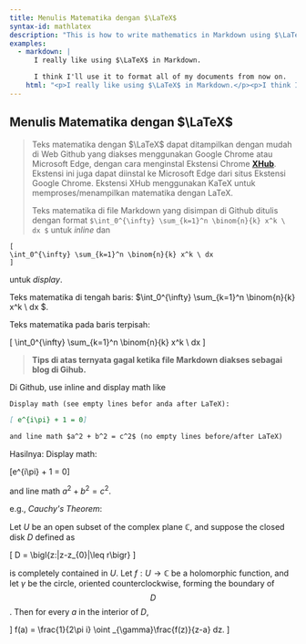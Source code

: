 ```yaml
---
title: Menulis Matematika dengan $\LaTeX$
syntax-id: mathlatex
description: "This is how to write mathematics in Markdown using $\LaTeX$ "
examples:
  - markdown: |
      I really like using $\LaTeX$ in Markdown.

      I think I'll use it to format all of my documents from now on.
    html: "<p>I really like using $\LaTeX$ in Markdown.</p><p>I think I'll use it to format all of my documents from now on.</p>"
---
```


## Menulis Matematika dengan $\LaTeX$

>Teks matematika dengan $\LaTeX$ dapat ditampilkan dengan mudah di Web Github yang diakses menggunakan Google Chrome atau Microsoft Edge, dengan cara menginstal Ekstensi Chrome [**XHub**](https://github.com/nschloe/xhub). Ekstensi ini juga dapat diinstal ke Microsoft Edge dari situs Ekstensi Google Chrome. Ekstensi XHub menggunakan KaTeX untuk memproses/menampilkan matematika dengan LaTeX. 
>
>Teks matematika di file Markdown yang disimpan di Github ditulis dengan format `$\int_0^{\infty} \sum_{k=1}^n \binom{n}{k} x^k \ dx $` untuk *inline* dan

````
[
\int_0^{\infty} \sum_{k=1}^n \binom{n}{k} x^k \ dx 
]
````
untuk *display*.

Teks matematika di tengah baris: $\int_0^{\infty} \sum_{k=1}^n \binom{n}{k} x^k \ dx $.

Teks matematika pada baris terpisah:

[
\int_0^{\infty} \sum_{k=1}^n \binom{n}{k} x^k \ dx
]

> **Tips di atas ternyata gagal ketika file Markdown diakses sebagai blog di Gihub.**


Di Github, use inline and display math like

````markdown
Display math (see empty lines befor anda after LaTeX):

[ e^{i\pi} + 1 = 0]

and line math $a^2 + b^2 = c^2$ (no empty lines before/after LaTeX)
````
Hasilnya:
Display math:

[e^{i\pi} + 1 = 0]

and line math $a^2 + b^2 = c^2$.

e.g., _Cauchy's Theorem_:

Let $U$ be an open subset of the complex plane $\mathbb{C}$, and suppose the closed
disk $D$ defined as

[
D = \bigl\{z:|z-z_{0}|\leq r\bigr\}
]

is completely contained in $U$. Let $f: U\to\mathbb{C}$ be a holomorphic function,
and let $\gamma$ be the circle, oriented counterclockwise, forming the boundary of
$$D$$. Then for every $a$ in the interior of $D$,

]
f(a) = \frac{1}{2\pi i} \oint _{\gamma}\frac{f(z)}{z-a} dz.
]
